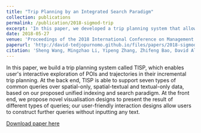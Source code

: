 ```yaml
---
title: "Trip Planning by an Integrated Search Paradigm"
collection: publications
permalink: /publication/2018-sigmod-trip
excerpt: 'In this paper, we developed a trip planning system that allows users to interactively explore points of interests and trajectories, and plan their trip incrementally.'
date: 2018-05-27
venue: 'Proceedings of the 2018 International Conference on Management of Data (SIGMOD)'
paperurl: 'http://david-tedjopurnomo.github.io/files/papers/2018-sigmod-trip'
citation: 'Sheng Wang, Mingzhao Li, Yipeng Zhang, Zhifeng Bao, David Alexander Tedjopurnomo, and Xiaolin Qin. 2018. Trip Planning by an Integrated Search Paradigm. In Proceedings of the 2018 International Conference on Management of Data (SIGMOD '18). Association for Computing Machinery, New York, NY, USA, 1673–1676. https://doi.org/10.1145/3183713.3193543'
---
```


In this paper, we build a trip planning system called TISP, which enables user's interactive exploration of POIs and trajectories in their incremental trip planning. At the back end, TISP is able to support seven types of common queries over spatial-only, spatial-textual and textual-only data, based on our proposed unified indexing and search paradigm. At the front end, we propose novel visualisation designs to present the result of different types of queries; our user-friendly interaction designs allow users to construct further queries without inputting any text.

[Download paper here](http://david-tedjopurnomo.github.io/files/papers/2018-sigmod-trip)